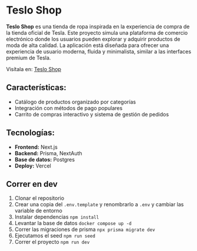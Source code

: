 # Teslo Shop

**Teslo Shop** es una tienda de ropa inspirada en la experiencia de compra de la tienda oficial de Tesla. Este proyecto simula una plataforma de comercio electrónico donde los usuarios pueden explorar y adquirir productos de moda de alta calidad. La aplicación está diseñada para ofrecer una experiencia de usuario moderna, fluida y minimalista, similar a las interfaces premium de Tesla.

Visítala en: [Teslo Shop](https://mjb-teslo-shop.vercel.app)

## Características:
- Catálogo de productos organizado por categorías
- Integración con métodos de pago populares
- Carrito de compras interactivo y sistema de gestión de pedidos

## Tecnologías:
- **Frontend:** Next.js
- **Backend:** Prisma, NextAuth
- **Base de datos:** Postgres
- **Deploy:** Vercel

## Correr en dev

1. Clonar el repositorio
2. Crear una copia del ```.env.template``` y renombrarlo a ```.env``` y cambiar las variable de entorno
3. Instalar dependencias ```npm install```
4. Levantar la base de datos ```docker compose up -d```
5. Correr las migraciones de prisma ```npx prisma migrate dev```
6. Ejecutamos el seed ```npm run seed```
7. Correr el proyecto ```npm run dev```
